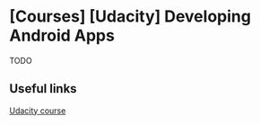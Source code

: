 # [Courses] [Udacity] Developing Android Apps #

TODO

## Useful links ##

[Udacity course](https://classroom.udacity.com/courses/ud853)

